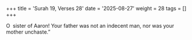 +++
title = 'Surah 19, Verses 28'
date = '2025-08-27'
weight = 28
tags = []
+++

O  sister of Aaron! Your father was not an indecent man, nor was your mother unchaste.”